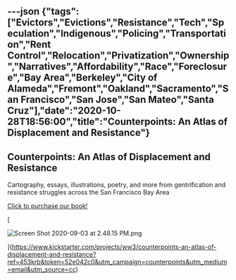 ---json
{"tags":["Evictors","Evictions","Resistance","Tech","Speculation","Indigenous","Policing","Transportation","Rent Control","Relocation","Privatization","Ownership","Narratives","Affordability","Race","Foreclosure","Bay Area","Berkeley","City of Alameda","Fremont","Oakland","Sacramento","San Francisco","San Jose","San Mateo","Santa Cruz"],"date":"2020-10-28T18:56:00","title":"Counterpoints: An Atlas of Displacement and Resistance"}
---

**Counterpoints: An Atlas of Displacement and Resistance**
----------------------------------------------------------

Cartography, essays, illustrations, poetry, and more from gentrification and resistance struggles across the San Francisco Bay Area

[Click to purchase our book!](https://www.pmpress.org/index.php?l=product_detail&p=1140#:~:text=Counterpoints%3A%20A%20San%20Francisco%20Bay%20Area%20Atlas%20of%20Displacement%20and,hegemonic%20knowledge%20making%20and%20activism)

[

![Screen Shot 2020-09-03 at 2.48.15 PM.png](https://images.squarespace-cdn.com/content/v1/52b7d7a6e4b0b3e376ac8ea2/1599159287791-CAN3NN6RSN9MEMS161MK/ke17ZwdGBToddI8pDm48kPcmix99nN8OYPQKHvhUAUAUqsxRUqqbr1mOJYKfIPR7LoDQ9mXPOjoJoqy81S2I8N_N4V1vUb5AoIIIbLZhVYxCRW4BPu10St3TBAUQYVKcjL5lNz_8WsfY5KPnB0QRnn5ad54DY3td0_UUCc_9LOIwyR0SW7EU4-8JfcxOV3ed/Screen+Shot+2020-09-03+at+2.48.15+PM.png)

](https://www.kickstarter.com/projects/ww3/counterpoints-an-atlas-of-displacement-and-resistance?ref=453krb&token=52e042c0&utm_campaign=counterpoints&utm_medium=email&utm_source=cc)